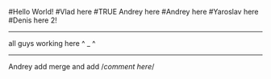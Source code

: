 #Hello World\!
#Vlad here
#TRUE Andrey here
#Andrey here
#Yaroslav here
#Denis here 2!
___________________________
all guys working here ^ _ ^

___________________________
Andrey add merge and add /*comment here*/